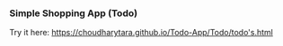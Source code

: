 ###  Simple Shopping App (Todo)

Try it here: https://choudharytara.github.io/Todo-App/Todo/todo's.html
